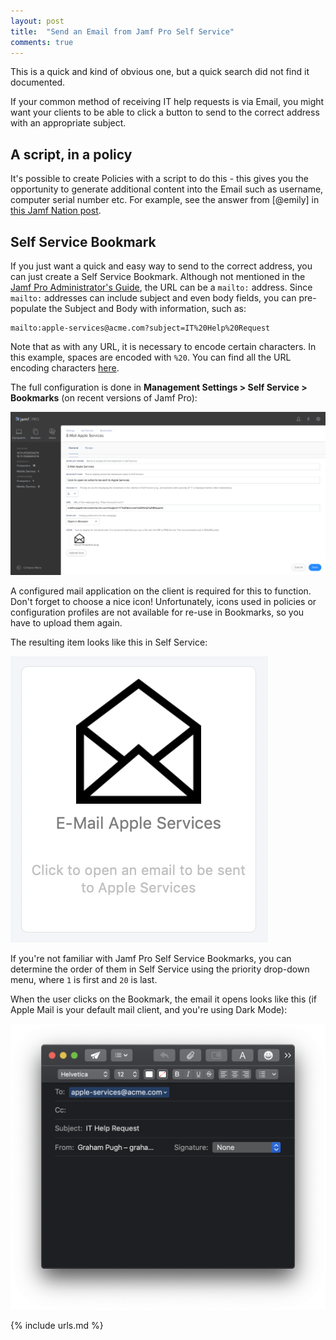 ```yaml
---
layout: post
title:  "Send an Email from Jamf Pro Self Service"
comments: true
---
```


This is a quick and kind of obvious one, but a quick search did not find it documented.

If your common method of receiving IT help requests is via Email, you might want your clients to be able to click a button to send to the correct address with an appropriate subject.

## A script, in a policy

It's possible to create Policies with a script to do this - this gives you the opportunity to generate additional content into the Email such as username, computer serial number etc. For example, see the answer from [@emily] in [this Jamf Nation post][2].

## Self Service Bookmark

If you just want a quick and easy way to send to the correct address, you can just create a Self Service Bookmark. Although not mentioned in the [Jamf Pro Administrator's Guide][1], the URL can be a `mailto:` address. Since `mailto:` addresses can include subject and even body fields, you can pre-populate the Subject and Body with information, such as:

```
mailto:apple-services@acme.com?subject=IT%20Help%20Request
```

Note that as with any URL, it is necessary to encode certain characters. In this example, spaces are encoded with `%20`. You can find all the URL encoding characters [here][3].

The full configuration is done in **Management Settings > Self Service > Bookmarks** (on recent versions of Jamf Pro):

![img-1](/assets/images/self-service-bookmarks-email.png)

A configured mail application on the client is required for this to function. Don't forget to choose a nice icon! Unfortunately, icons used in policies or configuration profiles are not available for re-use in Bookmarks, so you have to upload them again.

The resulting item looks like this in Self Service:

![img-2](/assets/images/email-bookmark-in-jamf.png)

If you're not familiar with Jamf Pro Self Service Bookmarks, you can determine the order of them in Self Service using the priority drop-down menu, where `1` is first and `20` is last.

When the user clicks on the Bookmark, the email it opens looks like this (if Apple Mail is your default mail client, and you're using Dark Mode):

![img-3](/assets/images/apple-mail-from-bookmark.png)


[1]: http://docs.jamf.com/10.8.0/jamf-pro/administrator-guide/Jamf_Self_Service_for_macOS_Bookmarks.html
[2]: https://www.jamf.com/jamf-nation/discussions/12166/sending-emails-via-jss
[3]: https://www.w3schools.com/tags/ref_urlencode.asp

{% include urls.md %}
